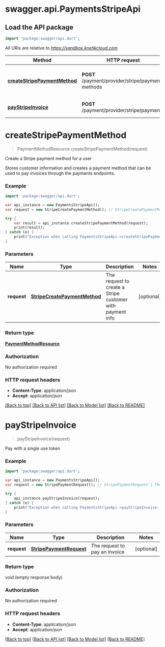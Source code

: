 # swagger.api.PaymentsStripeApi

## Load the API package
```dart
import 'package:swagger/api.dart';
```

All URIs are relative to *https://sandbox.knetikcloud.com*

Method | HTTP request | Description
------------- | ------------- | -------------
[**createStripePaymentMethod**](PaymentsStripeApi.md#createStripePaymentMethod) | **POST** /payment/provider/stripe/payment-methods | Create a Stripe payment method for a user
[**payStripeInvoice**](PaymentsStripeApi.md#payStripeInvoice) | **POST** /payment/provider/stripe/payments | Pay with a single use token


# **createStripePaymentMethod**
> PaymentMethodResource createStripePaymentMethod(request)

Create a Stripe payment method for a user

Stores customer information and creates a payment method that can be used to pay invoices through the payments endpoints.

### Example 
```dart
import 'package:swagger/api.dart';

var api_instance = new PaymentsStripeApi();
var request = new StripeCreatePaymentMethod(); // StripeCreatePaymentMethod | The request to create a Stripe customer with payment info

try { 
    var result = api_instance.createStripePaymentMethod(request);
    print(result);
} catch (e) {
    print("Exception when calling PaymentsStripeApi->createStripePaymentMethod: $e\n");
}
```

### Parameters

Name | Type | Description  | Notes
------------- | ------------- | ------------- | -------------
 **request** | [**StripeCreatePaymentMethod**](StripeCreatePaymentMethod.md)| The request to create a Stripe customer with payment info | [optional] 

### Return type

[**PaymentMethodResource**](PaymentMethodResource.md)

### Authorization

No authorization required

### HTTP request headers

 - **Content-Type**: application/json
 - **Accept**: application/json

[[Back to top]](#) [[Back to API list]](../README.md#documentation-for-api-endpoints) [[Back to Model list]](../README.md#documentation-for-models) [[Back to README]](../README.md)

# **payStripeInvoice**
> payStripeInvoice(request)

Pay with a single use token

### Example 
```dart
import 'package:swagger/api.dart';

var api_instance = new PaymentsStripeApi();
var request = new StripePaymentRequest(); // StripePaymentRequest | The request to pay an invoice

try { 
    api_instance.payStripeInvoice(request);
} catch (e) {
    print("Exception when calling PaymentsStripeApi->payStripeInvoice: $e\n");
}
```

### Parameters

Name | Type | Description  | Notes
------------- | ------------- | ------------- | -------------
 **request** | [**StripePaymentRequest**](StripePaymentRequest.md)| The request to pay an invoice | [optional] 

### Return type

void (empty response body)

### Authorization

No authorization required

### HTTP request headers

 - **Content-Type**: application/json
 - **Accept**: application/json

[[Back to top]](#) [[Back to API list]](../README.md#documentation-for-api-endpoints) [[Back to Model list]](../README.md#documentation-for-models) [[Back to README]](../README.md)

